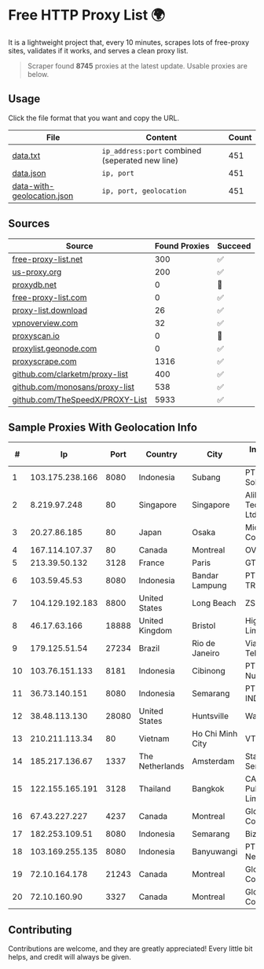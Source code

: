 
# Free HTTP Proxy List 🌍

It is a lightweight project that, every 10 minutes, scrapes lots of free-proxy sites, validates if it works, and serves a clean proxy list.


> Scraper found **8745** proxies at the latest update. Usable proxies are below.

## Usage

Click the file format that you want and copy the URL.


|File|Content|Count|
|----|-------|-----|
|[data.txt](https://raw.githubusercontent.com/themiralay/Proxy-List-World/master/data.txt)|`ip_address:port` combined (seperated new line)|451|
|[data.json](https://raw.githubusercontent.com/themiralay/Proxy-List-World/master/data.json)|`ip, port`|451|
|[data-with-geolocation.json](https://raw.githubusercontent.com/themiralay/Proxy-List-World/master/data-with-geolocation.json)|`ip, port, geolocation`|451|

## Sources

|Source|Found Proxies|Succeed|
|------|-------------|-------|
|[free-proxy-list.net](https://free-proxy-list.net)|300|✅|
|[us-proxy.org](https://www.us-proxy.org)|200|✅|
|[proxydb.net](http://proxydb.net)|0|🚫|
|[free-proxy-list.com](https://free-proxy-list.com/?page=&port=&type%5B%5D=http&type%5B%5D=https&up_time=0&search=Search)|0|✅|
|[proxy-list.download](https://www.proxy-list.download/HTTP)|26|✅|
|[vpnoverview.com](https://vpnoverview.com/privacy/anonymous-browsing/free-proxy-servers)|32|✅|
|[proxyscan.io](https://www.proxyscan.io)|0|🚫|
|[proxylist.geonode.com](https://proxylist.geonode.com/api/proxy-list?limit=300&page=1&sort_by=lastChecked&sort_type=desc&protocols=http,https)|0|✅|
|[proxyscrape.com](https://api.proxyscrape.com/v2/?request=displayproxies&protocol=http&timeout=10000&country=all&ssl=all&anonymity=all)|1316|✅|
|[github.com/clarketm/proxy-list](https://raw.githubusercontent.com/clarketm/proxy-list/master/proxy-list-raw.txt)|400|✅|
|[github.com/monosans/proxy-list](https://raw.githubusercontent.com/monosans/proxy-list/main/proxies/http.txt)|538|✅|
|[github.com/TheSpeedX/PROXY-List](https://raw.githubusercontent.com/TheSpeedX/PROXY-List/master/http.txt)|5933|✅|


## Sample Proxies With Geolocation Info

|#|Ip|Port|Country|City|Internet Service Provider|
|-|--|----|-------|----|-------------------------|
|1|103.175.238.166|8080|Indonesia|Subang|PT Uliz Netmedia Solusindo|
|2|8.219.97.248|80|Singapore|Singapore|Alibaba (US) Technology Co., Ltd.|
|3|20.27.86.185|80|Japan|Osaka|Microsoft Corporation|
|4|167.114.107.37|80|Canada|Montreal|OVH SAS|
|5|213.39.50.132|3128|France|Paris|GTT|
|6|103.59.45.53|8080|Indonesia|Bandar Lampung|PT INDONESIA TRANS NETWORK|
|7|104.129.192.183|8800|United States|Long Beach|ZSCALER, INC.|
|8|46.17.63.166|18888|United Kingdom|Bristol|HighSpeed Office Limited|
|9|179.125.51.54|27234|Brazil|Rio de Janeiro|Via Link Telecomunicacoes|
|10|103.76.151.133|8181|Indonesia|Cibinong|PT. Java Digital Nusantara|
|11|36.73.140.151|8080|Indonesia|Semarang|PT. TELKOM INDONESIA|
|12|38.48.113.130|28080|United States|Huntsville|Wavefly|
|13|210.211.113.34|80|Vietnam|Ho Chi Minh City|VTDC|
|14|185.217.136.67|1337|The Netherlands|Amsterdam|Stallion Network Services Limited|
|15|122.155.165.191|3128|Thailand|Bangkok|CAT Telecom Public Company Limited|
|16|67.43.227.227|4237|Canada|Montreal|GloboTech Communications|
|17|182.253.109.51|8080|Indonesia|Semarang|Biznet Metronet|
|18|103.169.255.135|8080|Indonesia|Banyuwangi|PT Master Star Network|
|19|72.10.164.178|21243|Canada|Montreal|GloboTech Communications|
|20|72.10.160.90|3327|Canada|Montreal|GloboTech Communications|



## Contributing

Contributions are welcome, and they are greatly appreciated! Every
little bit helps, and credit will always be given.

